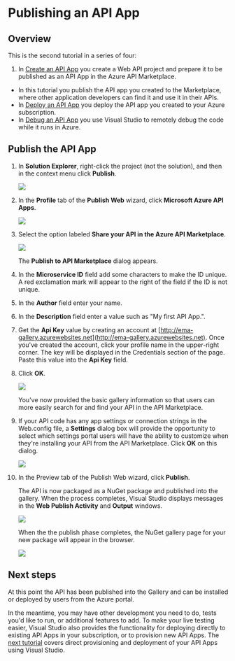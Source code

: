 <properties 
	pageTitle="Publish an Azure API App" 
	description="Learn how to publish an Azure API App to the Azure API Apps Gallery using Visual Studio." 
	services="app-service" 
	documentationCenter=".net" 
	authors="bradygaster" 
	manager="wpickett" 
	editor="jimbe"/>

<tags 
	ms.service="app-service" 
	ms.workload="web" 
	ms.tgt_pltfrm="dotnet" 
	ms.devlang="na" 
	ms.topic="article" 
	ms.date="2/19/2015" 
	ms.author="bradyg;tarcher"/>

# Publishing an API App

## Overview

This is the second tutorial in a series of four:

1. In [Create an API App](../app-service-create-api-app/) you create a Web API project and prepare it to be published as an API App in the Azure API Marketplace.
* In this tutorial you publish the API app you created to the Marketplace, where other application developers can find it and use it in their APIs.
* In [Deploy an API App](../app-service-deploy-api-app/) you deploy the API app you created to your Azure subscription.
* In [Debug an API App](../app-service-remotely-debug-api-app/) you use Visual Studio to remotely debug the code while it runs in Azure.

## Publish the API App

1. In **Solution Explorer**, right-click the project (not the solution), and then in the context menu click **Publish**. 

	![](./media/app-service-dotnet-publish-api-app/12-publish-gesture.png) 

2. In the **Profile** tab of the **Publish Web** wizard, click **Microsoft Azure API Apps**. 

	![](./media/app-service-dotnet-publish-api-app/13-select-api-apps.png)

3. Select the option labeled **Share your API in the Azure API Marketplace**. 

	![](./media/app-service-dotnet-publish-api-app/14-host-or-share-screen.png)

	The **Publish to API Marketplace** dialog appears.

4. In the **Microservice ID** field add some characters to make the ID unique. A red exclamation mark will appear to the right of the field if the ID is not unique. 

5. In the **Author** field enter your name.

5. In the **Description** field enter a value such as "My first API App.".

4. Get the **Api Key** value by creating an account at [http://ema-gallery.azurewebsites.net](http://ema-gallery.azurewebsites.net). Once you've created the account, click your profile name in the upper-right corner. The key will be displayed in the Credentials section of the page. Paste this value into the **Api Key** field.

5. Click **OK**.

	![](./media/app-service-dotnet-publish-api-app/17-gallery-publish.png)

	You've now provided the basic gallery information so that users can more easily search for and find your API in the API Marketplace.  

5. If your API code has any app settings or connection strings in the Web.config file, a **Settings** dialog box will provide the opportunity to select which settings portal users will have the ability to customize when they're installing your API from the API Marketplace. Click **OK** on this dialog.
 
	![](./media/app-service-dotnet-publish-api-app/16-final-settings-screen.png)

7. In the Preview tab of the Publish Web wizard, click **Publish**. 

	The API is now packaged as a NuGet package and published into the gallery. When the process completes, Visual Studio displays messages in the **Web Publish Activity** and **Output** windows. 

	![](./media/app-service-dotnet-publish-api-app/19-gallery-publish-complete.png)

	When the the publish phase completes, the NuGet gallery page for your new package will appear in the browser. 

	![](./media/app-service-dotnet-publish-api-app/19.5-gallery-nuget-visibility.png)


## Next steps

At this point the API has been published into the Gallery and can be installed or deployed by users from the Azure portal. 

In the meantime, you may have other development you need to do, tests you'd like to run, or additional features to add. To make your live testing easier, Visual Studio also provides the functionality for deploying directly to existing API Apps in your subscription, or to provision new API Apps. The [next tutorial](../app-service-create-api-app/) covers direct provisioning and deployment of your API Apps using Visual Studio. 
